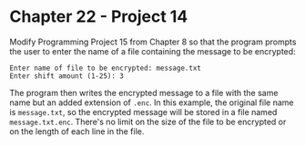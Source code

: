 # Chapter 22 - Project 14

Modify Programming Project 15 from Chapter 8 so that the program prompts the
user to enter the name of a file containing the message to be encrypted:

```
Enter name of file to be encrypted: message.txt
Enter shift amount (1-25): 3
```

The program then writes the encrypted message to a file with the same name but
an added extension of `.enc`.  In this example, the original file name is
`message.txt`, so the encrypted message will be stored in a file named
`message.txt.enc`.  There's no limit on the size of the file to be encrypted or
on the length of each line in the file.
